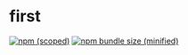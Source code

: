 # first

[![npm (scoped)](https://img.shields.io/npm/v/@iccir919/first.svg)](https://www.npmjs.com/package/@iccir919/first)
[![npm bundle size (minified)](https://img.shields.io/bundlephobia/min/@iccir919/first.svg)](https://www.npmjs.com/package/@iccir919/first)
